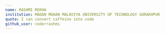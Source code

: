 ```yaml
---
name: RASHMI REKHA
institution: MADAN MOHAN MALAVIYA UNIVERSITY OF TECHNOLOGY GORAKHPUR
quote: I can convert caffeine into code
github_user: coderrashmi
---
```

